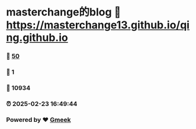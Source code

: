# masterchange的blog :link: https://masterchange13.github.io/qing.github.io 
### :page_facing_up: [50](https://masterchange13.github.io/qing.github.io/tag.html) 
### :speech_balloon: 1 
### :hibiscus: 10934 
### :alarm_clock: 2025-02-23 16:49:44 
### Powered by :heart: [Gmeek](https://github.com/Meekdai/Gmeek)

